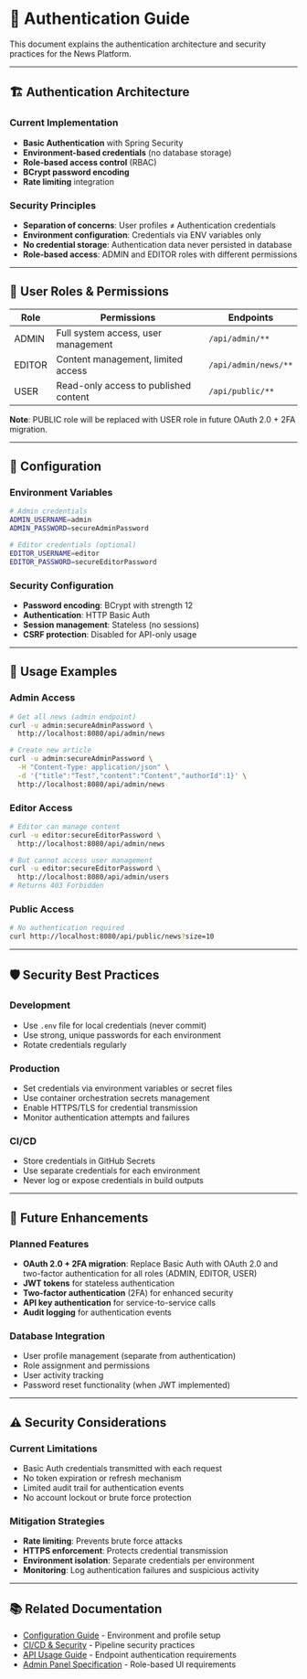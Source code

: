 # 🔐 Authentication Guide

This document explains the authentication architecture and security practices for the News Platform.

---

## 🏗️ Authentication Architecture

### Current Implementation
- **Basic Authentication** with Spring Security
- **Environment-based credentials** (no database storage)
- **Role-based access control** (RBAC)
- **BCrypt password encoding**
- **Rate limiting** integration

### Security Principles
- **Separation of concerns**: User profiles ≠ Authentication credentials
- **Environment configuration**: Credentials via ENV variables only
- **No credential storage**: Authentication data never persisted in database
- **Role-based access**: ADMIN and EDITOR roles with different permissions

---

## 👥 User Roles & Permissions

| Role    | Permissions                           | Endpoints                    |
|---------|---------------------------------------|------------------------------|
| ADMIN   | Full system access, user management   | `/api/admin/**`             |
| EDITOR  | Content management, limited access    | `/api/admin/news/**`        |
| USER    | Read-only access to published content | `/api/public/**`            |

**Note**: PUBLIC role will be replaced with USER role in future OAuth 2.0 + 2FA migration.

---

## 🔧 Configuration

### Environment Variables
```bash
# Admin credentials
ADMIN_USERNAME=admin
ADMIN_PASSWORD=secureAdminPassword

# Editor credentials (optional)
EDITOR_USERNAME=editor
EDITOR_PASSWORD=secureEditorPassword
```

### Security Configuration
- **Password encoding**: BCrypt with strength 12
- **Authentication**: HTTP Basic Auth
- **Session management**: Stateless (no sessions)
- **CSRF protection**: Disabled for API-only usage

---

## 🚀 Usage Examples

### Admin Access
```bash
# Get all news (admin endpoint)
curl -u admin:secureAdminPassword \
  http://localhost:8080/api/admin/news

# Create new article
curl -u admin:secureAdminPassword \
  -H "Content-Type: application/json" \
  -d '{"title":"Test","content":"Content","authorId":1}' \
  http://localhost:8080/api/admin/news
```

### Editor Access
```bash
# Editor can manage content
curl -u editor:secureEditorPassword \
  http://localhost:8080/api/admin/news

# But cannot access user management
curl -u editor:secureEditorPassword \
  http://localhost:8080/api/admin/users
# Returns 403 Forbidden
```

### Public Access
```bash
# No authentication required
curl http://localhost:8080/api/public/news?size=10
```

---

## 🛡️ Security Best Practices

### Development
- Use `.env` file for local credentials (never commit)
- Use strong, unique passwords for each environment
- Rotate credentials regularly

### Production
- Set credentials via environment variables or secret files
- Use container orchestration secrets management
- Enable HTTPS/TLS for credential transmission
- Monitor authentication attempts and failures

### CI/CD
- Store credentials in GitHub Secrets
- Use separate credentials for each environment
- Never log or expose credentials in build outputs

---

## 🔄 Future Enhancements

### Planned Features
- **OAuth 2.0 + 2FA migration**: Replace Basic Auth with OAuth 2.0 and two-factor authentication for all roles (ADMIN, EDITOR, USER)
- **JWT tokens** for stateless authentication
- **Two-factor authentication** (2FA) for enhanced security
- **API key authentication** for service-to-service calls
- **Audit logging** for authentication events

### Database Integration
- User profile management (separate from authentication)
- Role assignment and permissions
- User activity tracking
- Password reset functionality (when JWT implemented)

---

## ⚠️ Security Considerations

### Current Limitations
- Basic Auth credentials transmitted with each request
- No token expiration or refresh mechanism
- Limited audit trail for authentication events
- No account lockout or brute force protection

### Mitigation Strategies
- **Rate limiting**: Prevents brute force attacks
- **HTTPS enforcement**: Protects credential transmission
- **Environment isolation**: Separate credentials per environment
- **Monitoring**: Log authentication failures and suspicious activity

---

## 📚 Related Documentation

- [Configuration Guide](CONFIG_GUIDE.md) - Environment and profile setup
- [CI/CD & Security](CI_CD_SECURITY.md) - Pipeline security practices
- [API Usage Guide](API_USAGE.md) - Endpoint authentication requirements
- [Admin Panel Specification](ADMIN_PANEL_SPEC.md) - Role-based UI requirements